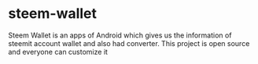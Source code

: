 # steem-wallet
Steem Wallet is an apps of Android which gives us the information of steemit account wallet and also had converter. This project is open source and everyone can customize it
